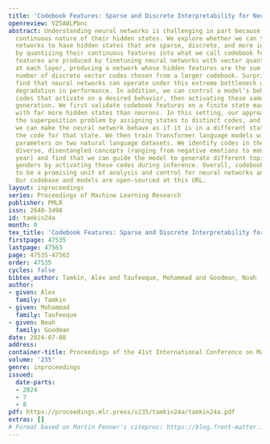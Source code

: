 ```yaml
---
title: 'Codebook Features: Sparse and Discrete Interpretability for Neural Networks'
openreview: VZ5A0LPbnc
abstract: Understanding neural networks is challenging in part because of the dense,
  continuous nature of their hidden states. We explore whether we can train neural
  networks to have hidden states that are sparse, discrete, and more interpretable
  by quantizing their continuous features into what we call codebook features. Codebook
  features are produced by finetuning neural networks with vector quantization bottlenecks
  at each layer, producing a network whose hidden features are the sum of a small
  number of discrete vector codes chosen from a larger codebook. Surprisingly, we
  find that neural networks can operate under this extreme bottleneck with only modest
  degradation in performance. In addition, we can control a model’s behavior by finding
  codes that activate on a desired behavior, then activating those same codes during
  generation. We first validate codebook features on a finite state machine dataset
  with far more hidden states than neurons. In this setting, our approach overcomes
  the superposition problem by assigning states to distinct codes, and we find that
  we can make the neural network behave as if it is in a different state by activating
  the code for that state. We then train Transformer language models with up to 410M
  parameters on two natural language datasets. We identify codes in these models representing
  diverse, disentangled concepts (ranging from negative emotions to months of the
  year) and find that we can guide the model to generate different topics and pronoun
  genders by activating these codes during inference. Overall, codebook features appear
  to be a promising unit of analysis and control for neural networks and interpretability.
  Our codebase and models are open-sourced at this URL.
layout: inproceedings
series: Proceedings of Machine Learning Research
publisher: PMLR
issn: 2640-3498
id: tamkin24a
month: 0
tex_title: 'Codebook Features: Sparse and Discrete Interpretability for Neural Networks'
firstpage: 47535
lastpage: 47563
page: 47535-47563
order: 47535
cycles: false
bibtex_author: Tamkin, Alex and Taufeeque, Mohammad and Goodman, Noah
author:
- given: Alex
  family: Tamkin
- given: Mohammad
  family: Taufeeque
- given: Noah
  family: Goodman
date: 2024-07-08
address:
container-title: Proceedings of the 41st International Conference on Machine Learning
volume: '235'
genre: inproceedings
issued:
  date-parts:
  - 2024
  - 7
  - 8
pdf: https://proceedings.mlr.press/v235/tamkin24a/tamkin24a.pdf
extras: []
# Format based on Martin Fenner's citeproc: https://blog.front-matter.io/posts/citeproc-yaml-for-bibliographies/
---
```

